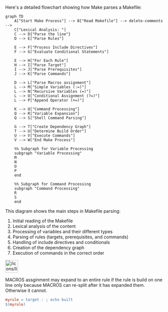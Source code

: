 Here's a detailed flowchart showing how Make parses a Makefile:

```mermaid
graph TD
    A["Start Make Process"] --> B["Read Makefile"] --> delete-comments -->
    C["Lexical Analysis: "]
    C --> D{"Parse the line"}
    D --> E["Parse Rules"]
    
    E --> F["Process Include Directives"]
    F --> G["Evaluate Conditional Statements"]
    
    E --> H["For Each Rule"]
    H --> I["Parse Target"]
    I --> J["Parse Prerequisites"]
    J --> K["Parse Commands"]
    
    D --> L["Parse Macros assignment"]
    L --> M["Simple Variables (:=)"]
    L --> N["Recursive Variables (=)"]
    L --> O["Conditional Assignment (?=)"]
    L --> P["Append Operator (+=)"]
    
    K --> Q["Command Processing"]
    Q --> R["Variable Expansion"]
    Q --> S["Shell Command Parsing"]
    
    G --> T["Create Dependency Graph"]
    T --> U["Determine Build Order"]
    U --> V["Execute Commands"]
    V --> W["End Make Process"]

    %% Subgraph for Variable Processing
    subgraph "Variable Processing"
    M
    N
    O
    P
    end

    %% Subgraph for Command Processing
    subgraph "Command Processing"
    R
    S
    end
```

This diagram shows the main steps in Makefile parsing:

1. Initial reading of the Makefile
2. Lexical analysis of the content
3. Processing of variables and their different types
4. Parsing of rules (targets, prerequisites, and commands)
5. Handling of include directives and conditionals
6. Creation of the dependency graph
7. Execution of commands in the correct order

<aside> <img src="/icons/light-bulb_yellow.svg" alt="/icons/light-bulb_yellow.svg" width="40px" />

MACROS assginment may expand to an entire rule if the rule is build on one line only because MACROS can re-split after it has expanded them. Otherwise it cannot.

```makefile
myrule = target : ; echo built
$(myrule)
```

</aside>